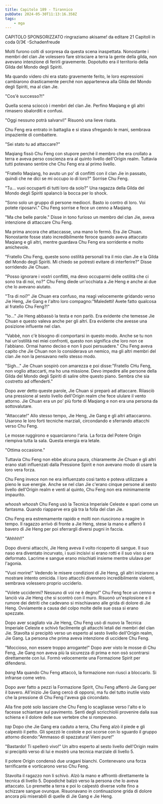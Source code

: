 ```yaml
---
title: Capitolo 189 - Tirannico
pubDate: 2024-05-30T11:13:16.358Z
tags:
    - mga
---
```



CAPITOLO SPONSORIZZATO ringraziamo akisame!
da editare
21 Capitoli in coda 0/3€
-Schadenfreude


Molti furono colti di sorpresa da questa scena inaspettata. Nonostante i membri del clan Jie volessero fare strisciare a terra la gente della gilda, non avevano intenzione di ferirli gravemente. Dopotutto era il territorio della Gilda del Mondo degli Spiriti.


Ma quando videro chi era stato gravemente ferito, le loro espressioni cambiarono drasticamente perché non apparteneva alla Gilda del Mondo degli Spiriti, ma al clan Jie.


"Cos'è successo?!"


Quella scena scioccò i membri del clan Jie. Perfino Maqiang e gli altri rimasero sbalorditi e confusi.


"Oggi nessuno potrà salvarvi!" Risuonò una lieve risata.


Chu Feng era entrato in battaglia e si stava sfregando le mani, sembrava impaziente di combattere.


"Sei stato tu ad attaccare?"


Maqiang fissò Chu Feng con stupore perché il membro che era crollato a terra e aveva perso coscienza era al quinto livello dell'Origin realm.
Tuttavia tutti potevano sentire che Chu Feng era al primo livello.


"Fratello Maqiang, ho avuto un po' di conflitti con il clan Jie in passato, quindi che ne dici se mi occupo io di loro?" Sorrise Chu Feng.


"Tu... vuoi occuparti di tutti loro da solo?" Una ragazza della Gilda del Mondo degli Spiriti spalancò la bocca per lo shock.


"Sono solo un gruppo di persone mediocri. Basto io contro di loro. Voi potete riposarvi." Chu Feng sorrise e fece un cenno a Maqiang.


"Ma che belle parole." Disse in tono furioso un membro del clan Jie, aveva intenzione di attaccare Chu Feng.


Ma prima ancora che attaccasse, una mano lo fermò. Era Jie Chuan. Nonostante fosse stato incredibilmente feroce quando aveva attaccato Maqiang e gli altri, mentre guardava Chu Feng era sorridente e molto amichevole.


"Fratello Chu Feng, queste sono ostilità personali tra il mio clan Jie e la Gilda del Mondo degli Spiriti. Mi chiedo se potresti evitare di interferire?" Disse sorridendo Jie Chuan.


"Posso ignorare i vostri conflitti, ma devo occuparmi delle ostilità che ci sono tra di noi, no?" Chu Feng diede un'occhiata a Jie Heng e anche ai due che lo avevano aiutato.


"Tra di noi?" Jie Chuan era confuso, ma reagì velocemente gridando verso Jie Heng, Jie Gang e l'altro loro compagno:"Maledetti! Avete fatto qualcosa al fratello Chu Feng?!"


"Io..." Jie Heng abbassò la testa e non parlò. Era evidente che temesse Jie Chuan e questo valeva anche per gli altri. Era evidente che avesse una posizione influente nel clan.


"Vabbè, non c'è bisogno di comportarsi in questo modo. Anche se tu non hai un'ostilità nei miei confronti, questo non significa che loro non ce l'abbiano. Ormai hanno deciso e non li puoi persuadere." Chu Feng aveva capito che Jie Chuan non lo considerava un nemico, ma gli altri membri del clan Jie non la pensavano nello stesso modo.


"Sigh..." Jie Chuan sospirò con amarezza e poi disse:"Fratello CHu Feng, non voglio attaccarti, ma ho una missione. Devo impedire alle persone della Gilda del Mondo degli Spiriti di salire oltre questo piano. Sembra che sia costretto ad offenderti."


Dopo aver detto queste parole, Jie Chuan si preparò ad attaccare. Rilasciò una pressione al sesto livello dell'Origin realm che fece ululare il vento attorno. Jie Chuan era un po' più forte di Maqiang e non era una persona da sottovalutare.


"Attaccate!" Allo stesso tempo, Jie Heng, Jie Gang e gli altri attaccarono. Usarono le loro forti tecniche marziali, circondando e sferrando attacchi verso Chu Feng.


Le mosse ruggirono e squarciarono l'aria. La forza del Potere Origin riempiva tutta la sala. Questa energia era letale.


"Ottima occasione."


Tuttavia Chu Feng non ebbe alcuna paura, chiaramente Jie Chuan e gli altri erano stati influenzati dalla Pressione Spirit e non avevano modo di usare la loro vera forza.


Chu Feng invece non ne era influenzato così tanto e poteva utilizzare a pieno le sue energie. Anche se nel clan Jie c'erano cinque persone al sesto livello dell'Origin realm e venti al quinto, Chu Feng non era minimamente impaurito.


*whoosh whoosh* Chu Feng usò la Tecnica Imperiale Celeste e sparì come un fantasma. Quando riapparve era già tra la folla del clan Jie.


Chu Feng era estremamente rapido e molti non riuscirono a reagire in tempo. Il ragazzo arrivò di fronte a Jie Heng, stese la mano e afferrò il bavero di Jie Heng per poi sferrargli diversi pugni in faccia.


"Ahhhh!!"


Dopo diversi attacchi, Jie Heng aveva il volto ricoperto di sangue. Il suo naso era diventato incurvato, i suoi incisivi si erano rotti e il suo viso si era deformato. Lacrime e sangue erano mischiati insieme mentre ululava per l'agonia.


"Vuoi morire!" Vedendo le misere condizioni di Jie Heng, gli altri iniziarono a mostrare intento omicida. I loro attacchi divennero incredibilmente violenti, sembrava volessero proprio ucciderlo.


"Volete uccidermi? Nessuno di voi ne è degno!" Chu Feng fece un cenno e lanciò via Jie Heng che si scontrò con il muro. Risuonò un'esplosione e il rumore dei detriti che cadevano si mischiavano alle grida di dolore di Jie Heng. Ovviamente a causa del colpo molte delle sue ossa si erano spezzate.


Dopo aver scagliato via Jie Heng, Chu Feng usò di nuovo la Tecnica Imperiale Celeste e schivò facilmente gli attacchi letali dei membri del clan Jie. Stavolta si precipitò verso un esperto al sesto livello dell'Origin realm, Jie Gang. La persona che prima aveva intenzione di uccidere Chu Feng.


"Moccioso, non essere troppo arrogante!" Dopo aver visto le mosse di Chu Feng, Jie Gang non aveva più la sicurezza di prima e non osò scontrarsi direttamente con lui. Formò velocemente una Formazione Spirit per difendersi.


*bang* Ma quando Chu Feng attaccò, la formazione non riuscì a bloccarlo. Si infranse come vetro.


Dopo aver fatto a pezzi la Formazione Spirit, Chu Feng afferrò Jie Gang per il bavero. All'inizio Jie Gang cercò di opporsi, ma fu del tutto inutile visto che la pressione di Chu Feng l'aveva già circondato.


Alla fine poté solo lasciare che Chu Feng lo scagliasse verso l'alto e lo facesse schiantare sul pavimento. Sentì degli scricchiolii provenire dalla sua schiena e il dolore delle sue vertebre che si rompevano.


*tap* Dopo che Jie Gang era caduto a terra, Chu Feng alzò il piede e gli calpestò il petto.
Gli spezzò le costole e poi scorse con lo sguardo il gruppo attorno dicendo:"Ammasso di spazzatura! Vieni pure!"


"Bastardo! Ti spellerò vivo!" Un altro esperto al sesto livello dell'Origin realm si precipitò verso di lui e mostrò una tecnica marziale di livello 5.


Il potere Origin condensò due uragani bianchi. Contenevano una forza terrificante e vorticarono verso Chu Feng.


Stavolta il ragazzo non li schivò. Alzò la mano e affrontò direttamente la tecnica di livello 5. Dopodiché balzò verso la persona che lo aveva attaccato. Lo premette a terra e poi lo calpestò diverse volte fino a schizzare sangue ovunque. Risuonavano in continuazione grida di dolore ancora più miserabili di quelle di Jie Gang e Jie Heng.
                                        

